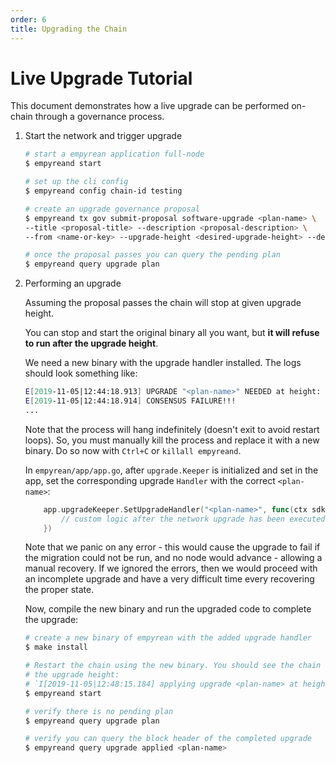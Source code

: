 ```yaml
---
order: 6
title: Upgrading the Chain
---
```


# Live Upgrade Tutorial

This document demonstrates how a live upgrade can be performed on-chain through a
governance process.

1. Start the network and trigger upgrade

   ```bash
   # start a empyrean application full-node
   $ empyreand start

   # set up the cli config
   $ empyreand config chain-id testing

   # create an upgrade governance proposal
   $ empyreand tx gov submit-proposal software-upgrade <plan-name> \
   --title <proposal-title> --description <proposal-description> \
   --from <name-or-key> --upgrade-height <desired-upgrade-height> --deposit 10000000stake

   # once the proposal passes you can query the pending plan
   $ empyreand query upgrade plan
   ```

2. Performing an upgrade

   Assuming the proposal passes the chain will stop at given upgrade height.

   You can stop and start the original binary all you want, but **it will refuse to
   run after the upgrade height**.

   We need a new binary with the upgrade handler installed. The logs should look
   something like:

   ```bash
   E[2019-11-05|12:44:18.913] UPGRADE "<plan-name>" NEEDED at height: <desired-upgrade-height>:       module=main
   E[2019-11-05|12:44:18.914] CONSENSUS FAILURE!!!
   ...
   ```

   Note that the process will hang indefinitely (doesn't exit to avoid restart loops). So, you must
   manually kill the process and replace it with a new binary. Do so now with `Ctrl+C` or `killall empyreand`.

   In `empyrean/app/app.go`, after `upgrade.Keeper` is initialized and set in the app, set the
   corresponding upgrade `Handler` with the correct `<plan-name>`:

   ```go
       app.upgradeKeeper.SetUpgradeHandler("<plan-name>", func(ctx sdk.Context, plan upgrade.Plan) {
           // custom logic after the network upgrade has been executed
       })
   ```

   Note that we panic on any error - this would cause the upgrade to fail if the
   migration could not be run, and no node would advance - allowing a manual recovery.
   If we ignored the errors, then we would proceed with an incomplete upgrade and
   have a very difficult time every recovering the proper state.

   Now, compile the new binary and run the upgraded code to complete the upgrade:

   ```bash
   # create a new binary of empyrean with the added upgrade handler
   $ make install

   # Restart the chain using the new binary. You should see the chain resume from
   # the upgrade height:
   # `I[2019-11-05|12:48:15.184] applying upgrade <plan-name> at height: <desired-upgrade-height>      module=main`
   $ empyreand start

   # verify there is no pending plan
   $ empyreand query upgrade plan

   # verify you can query the block header of the completed upgrade
   $ empyreand query upgrade applied <plan-name>
   ```
